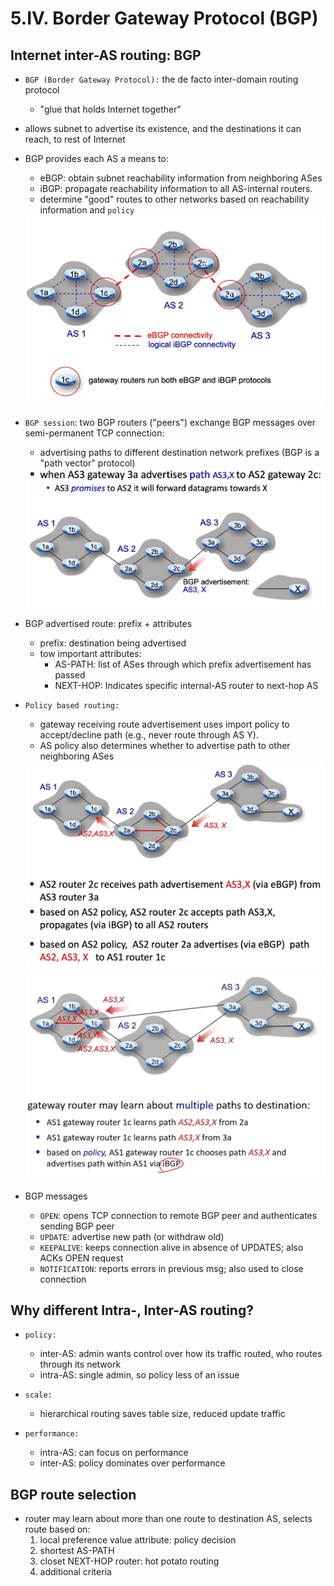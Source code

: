 # 5.IV. Border Gateway Protocol (BGP)

## Internet inter-AS routing: BGP

* `BGP (Border Gateway Protocol):` the de facto inter-domain routing protocol
    * "glue that holds Internet together"

* allows subnet to advertise its existence, and the destinations it can reach, to rest of Internet

* BGP provides each AS a means  to:
    * eBGP: obtain subnet reachability information from neighboring ASes
    * iBGP: propagate reachability information to all AS-internal routers.
    * determine "good" routes to other networks based on reachability information and `policy`
    <img src=imgs/BGP_1.png>

* `BGP session`: two BGP routers ("peers") exchange BGP messages over semi-permanent TCP connection:
    * advertising paths to different destination network prefixes (BGP is a "path vector" protocol)
    <img src=imgs/BGP_2.png>

* BGP advertised route: prefix + attributes
    * prefix: destination being advertised
    * tow important attributes:
        * AS-PATH: list of ASes through which prefix advertisement has passed
        * NEXT-HOP: Indicates specific internal-AS router to next-hop AS

* `Policy based routing:`
    * gateway receiving route advertisement uses import policy to accept/decline path (e.g., never route through AS Y).
    * AS policy also determines whether to advertise path to other neighboring ASes
    <img src=imgs/BGP_3.png>
    <img src=imgs/BGP_4.png>

* BGP messages
    * `OPEN`: opens TCP connection to remote BGP peer and authenticates sending BGP peer
    * `UPDATE`: advertise new path (or withdraw old)
    * `KEEPALIVE`: keeps connection alive in absence of UPDATES; also ACKs OPEN request
    * `NOTIFICATION`: reports errors in previous msg; also used to close connection

## Why different Intra-, Inter-AS routing?

* `policy:`
    * inter-AS: admin wants control over how its traffic routed, who routes through its network
    * intra-AS: single admin, so policy less of an issue

* `scale:`
    * hierarchical routing saves table size, reduced update traffic

* `performance:`
    * intra-AS: can focus on performance
    * inter-AS: policy dominates over performance

## BGP route selection

* router may learn about more than one route to destination AS, selects route based on:
    1. local preference value attribute: policy decision
    2. shortest AS-PATH
    3. closet NEXT-HOP router: hot potato routing
    4. additional criteria